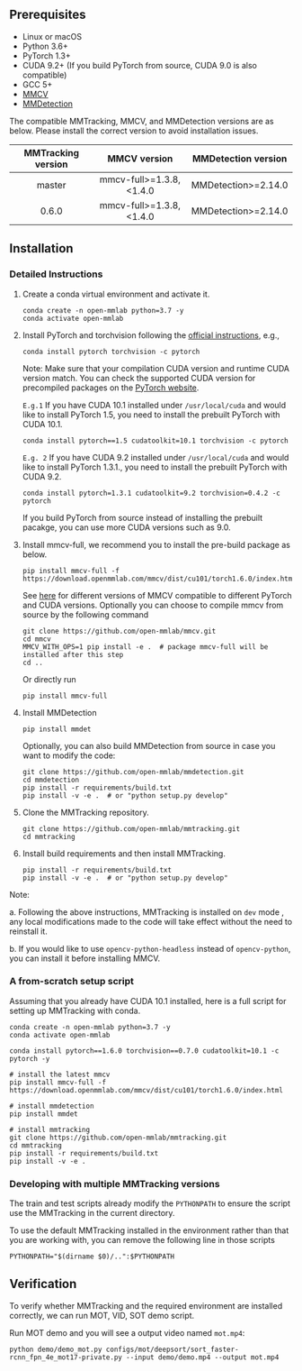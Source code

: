 ## Prerequisites

- Linux or macOS
- Python 3.6+
- PyTorch 1.3+
- CUDA 9.2+ (If you build PyTorch from source, CUDA 9.0 is also compatible)
- GCC 5+
- [MMCV](https://mmcv.readthedocs.io/en/latest/#installation)
- [MMDetection](https://mmdetection.readthedocs.io/en/latest/#installation)

The compatible MMTracking, MMCV, and MMDetection versions are as below. Please install the correct version to avoid installation issues.

|  MMTracking version |       MMCV version       |      MMDetection version      |
|:-------------------:|:------------------------:|:-----------------------------:|
|        master       | mmcv-full>=1.3.8, <1.4.0 |       MMDetection>=2.14.0      |
|        0.6.0        | mmcv-full>=1.3.8, <1.4.0 |       MMDetection>=2.14.0     |

## Installation

### Detailed Instructions

1. Create a conda virtual environment and activate it.

    ```shell
    conda create -n open-mmlab python=3.7 -y
    conda activate open-mmlab
    ```

2. Install PyTorch and torchvision following the [official instructions](https://pytorch.org/), e.g.,

    ```shell
    conda install pytorch torchvision -c pytorch
    ```

    Note: Make sure that your compilation CUDA version and runtime CUDA version match.
    You can check the supported CUDA version for precompiled packages on the [PyTorch website](https://pytorch.org/).

    `E.g.1` If you have CUDA 10.1 installed under `/usr/local/cuda` and would like to install
    PyTorch 1.5, you need to install the prebuilt PyTorch with CUDA 10.1.

    ```shell
    conda install pytorch==1.5 cudatoolkit=10.1 torchvision -c pytorch
    ```

    `E.g. 2` If you have CUDA 9.2 installed under `/usr/local/cuda` and would like to install
    PyTorch 1.3.1., you need to install the prebuilt PyTorch with CUDA 9.2.

    ```shell
    conda install pytorch=1.3.1 cudatoolkit=9.2 torchvision=0.4.2 -c pytorch
    ```

    If you build PyTorch from source instead of installing the prebuilt pacakge,
    you can use more CUDA versions such as 9.0.

3. Install mmcv-full, we recommend you to install the pre-build package as below.

    ```shell
    pip install mmcv-full -f https://download.openmmlab.com/mmcv/dist/cu101/torch1.6.0/index.html
    ```

    See [here](https://github.com/open-mmlab/mmcv#install-with-pip) for different versions of MMCV compatible to different PyTorch and CUDA versions.
    Optionally you can choose to compile mmcv from source by the following command

    ```shell
    git clone https://github.com/open-mmlab/mmcv.git
    cd mmcv
    MMCV_WITH_OPS=1 pip install -e .  # package mmcv-full will be installed after this step
    cd ..
    ```

    Or directly run

    ```shell
    pip install mmcv-full
    ```

4. Install MMDetection

    ```shell
    pip install mmdet
    ```

    Optionally, you can also build MMDetection from source in case you want to modify the code:

    ```shell
    git clone https://github.com/open-mmlab/mmdetection.git
    cd mmdetection
    pip install -r requirements/build.txt
    pip install -v -e .  # or "python setup.py develop"
    ```

5. Clone the MMTracking repository.

    ```shell
    git clone https://github.com/open-mmlab/mmtracking.git
    cd mmtracking
    ```

6. Install build requirements and then install MMTracking.

    ```shell
    pip install -r requirements/build.txt
    pip install -v -e .  # or "python setup.py develop"
    ```

Note:

a. Following the above instructions, MMTracking is installed on `dev` mode
, any local modifications made to the code will take effect without the need to reinstall it.

b. If you would like to use `opencv-python-headless` instead of `opencv-python`,
you can install it before installing MMCV.

### A from-scratch setup script

Assuming that you already have CUDA 10.1 installed, here is a full script for setting up MMTracking with conda.

```shell
conda create -n open-mmlab python=3.7 -y
conda activate open-mmlab

conda install pytorch==1.6.0 torchvision==0.7.0 cudatoolkit=10.1 -c pytorch -y

# install the latest mmcv
pip install mmcv-full -f https://download.openmmlab.com/mmcv/dist/cu101/torch1.6.0/index.html

# install mmdetection
pip install mmdet

# install mmtracking
git clone https://github.com/open-mmlab/mmtracking.git
cd mmtracking
pip install -r requirements/build.txt
pip install -v -e .
```

### Developing with multiple MMTracking versions

The train and test scripts already modify the `PYTHONPATH` to ensure the script use the MMTracking in the current directory.

To use the default MMTracking installed in the environment rather than that you are working with, you can remove the following line in those scripts

```shell
PYTHONPATH="$(dirname $0)/..":$PYTHONPATH
```

## Verification

To verify whether MMTracking and the required environment are installed correctly, we can run MOT, VID, SOT demo script.

Run MOT demo and you will see a output video named `mot.mp4`:

```shell
python demo/demo_mot.py configs/mot/deepsort/sort_faster-rcnn_fpn_4e_mot17-private.py --input demo/demo.mp4 --output mot.mp4
```
